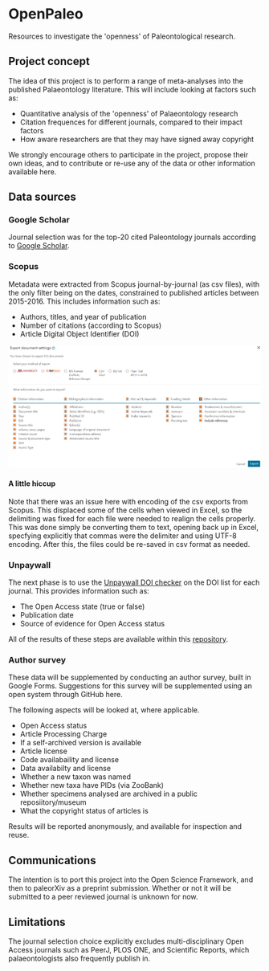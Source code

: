 # OpenPaleo

Resources to investigate the 'openness' of Paleontological research.

## Project concept

The idea of this project is to perform a range of meta-analyses into the published Palaeontology literature. This will include looking at factors such as:

- Quantitative analysis of the 'openness' of Palaeontology research
- Citation frequences for different journals, compared to their impact factors
- How aware researchers are that they may have signed away copyright

We strongly encourage others to participate in the project, propose their own ideas, and to contribute or re-use any of the data or other information available here.

## Data sources

### Google Scholar

Journal selection was for the top-20 cited Paleontology journals according to [Google Scholar](https://scholar.google.com/citations?view_op=top_venues&hl=en&vq=soc_paleontology). 

### Scopus

Metadata were extracted from Scopus journal-by-journal (as csv files), with the only filter being on the dates, constrained to published articles between 2015-2016. This includes information such as:

- Authors, titles, and year of publication
- Number of citations (according to Scopus)
- Article Digital Object Identifier (DOI)

![Scopus screenshot](Scopus_screenshot.png)

#### A little hiccup

Note that there was an issue here with encoding of the csv exports from Scopus. This displaced some of the cells when viewed in Excel, so the delimiting was fixed for each file were needed to realign the cells properly. This was done simply be converting them to text, opening back up in Excel, specfying explicitly that commas were the delimiter and using UTF-8 encoding. After this, the files could be re-saved in csv format as needed.

### Unpaywall

The next phase is to use the [Unpaywall DOI checker](https://unpaywall.org/check-dois) on the DOI list for each journal. This provides information such as:

- The Open Access state (true or false)
- Publication date
- Source of evidence for Open Access status

All of the results of these steps are available within this [repository](https://github.com/Meta-Paleo/OpenPaleo/tree/master/Journal%20data).

### Author survey

These data will be supplemented by conducting an author survey, built in Google Forms. Suggestions for this survey will be supplemented using an open system through GitHub here.

The following aspects will be looked at, where applicable.

- Open Access status 
- Article Processing Charge
- If a self-archived version is available
- Article license
- Code availabaility and license
- Data availabilty and license
- Whether a new taxon was named
- Whether new taxa have PIDs (via ZooBank)
- Whether specimens analysed are archived in a public reposiitory/museum
- What the copyright status of articles is

Results will be reported anonymously, and available for inspection and reuse.

## Communications

The intention is to port this project into the Open Science Framework, and then to paleorXiv as a preprint submission. Whether or not it will be submitted to a peer reviewed journal is unknown for now.


## Limitations

The journal selection choice explicitly excludes multi-disciplinary Open Access journals such as PeerJ, PLOS ONE, and Scientific Reports, which palaeontologists also frequently publish in.
